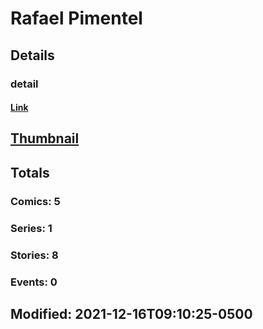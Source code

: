 # Rafael  Pimentel 
## Details
### detail
#### [Link](http://marvel.com/comics/creators/14330/rafael_pimentel?utm_campaign=apiRef&utm_source=225578a89fc76f3d20fbffda5d17a88d)
## [Thumbnail](http://i.annihil.us/u/prod/marvel/i/mg/b/40/image_not_available.jpg)
## Totals
### Comics: 5
### Series: 1
### Stories: 8
### Events: 0
## Modified: 2021-12-16T09:10:25-0500